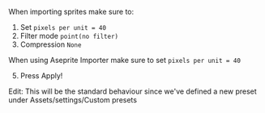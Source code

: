 When importing sprites make sure to:


1. Set `pixels per unit = 40`
2. Filter mode `point(no filter)`
3. Compression `None`

When using Aseprite Importer make sure to set `pixels per unit = 40`

5. Press Apply!

Edit: This will be the standard behaviour since we've defined a new preset under Assets/settings/Custom presets